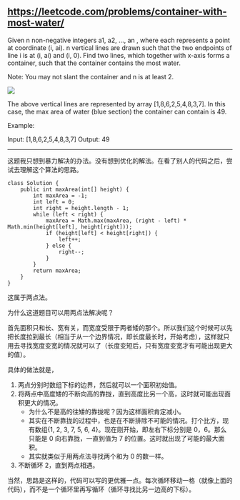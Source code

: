 https://leetcode.com/problems/container-with-most-water/
---
Given n non-negative integers a1, a2, ..., an , where each represents a point at coordinate (i, ai). n vertical lines are drawn such that the two endpoints of line i is at (i, ai) and (i, 0). Find two lines, which together with x-axis forms a container, such that the container contains the most water.

Note: You may not slant the container and n is at least 2.

![](https://note.youdao.com/yws/public/resource/2bc727ff0e4a4fee0db45d31f58e6d28/xmlnote/C5184C4B5C7E42B0B1D1101D84453306/12151)

The above vertical lines are represented by array [1,8,6,2,5,4,8,3,7]. In this case, the max area of water (blue section) the container can contain is 49.

 

Example:

Input: [1,8,6,2,5,4,8,3,7]
Output: 49

---

这题我只想到暴力解决的办法。没有想到优化的解法。在看了别人的代码之后，尝试去理解这个算法的思路。

```
class Solution {
    public int maxArea(int[] height) {
        int maxArea = -1;
        int left = 0;
        int right = height.length - 1;
        while (left < right) {
            maxArea = Math.max(maxArea, (right - left) * Math.min(height[left], height[right]));
            if (height[left] < height[right]) {
                left++;
            } else {
                right--;
            }
        }
        return maxArea;
    }
}
```

这属于两点法。

为什么这道题目可以用两点法解决呢？

首先面积只和长、宽有关，而宽度受限于两者矮的那个。所以我们这个时候可以先把长度拉到最长（相当于从一个边界情况，即长度最长时，开始考虑），这样就只用去寻找宽度变宽的情况就可以了（长度变短后，只有宽度变宽才有可能出现更大的值）。

具体的做法就是，
1. 两点分别时数组下标的边界，然后就可以一个面积初始值。
2. 将两点中高度矮的不断向高的靠拢，直到高度比另一个高，这时就可能出现面积更大的情况。
	- 为什么不是高的往矮的靠拢呢？因为这样面积肯定减小。
	- 其实在不断靠拢的过程中，也是在不断排除不可能的情况。打个比方，现有数组{1, 2, 3, 7, 5, 6, 4}。现在刚开始，即左右下标分别是 0，6。那么只能是 0 向右靠拢，一直到值为 7 的位置。这时就出现了可能的最大面积。
	- 其实就类似于用两点法寻找两个和为 0 的数一样。
3. 不断循环 2，直到两点相遇。

当然，思路是这样的，代码可以写的更优雅一点。每次循环移动一格（就像上面的代码），而不是一个循环里再写循环（循环寻找比另一边高的下标）。



